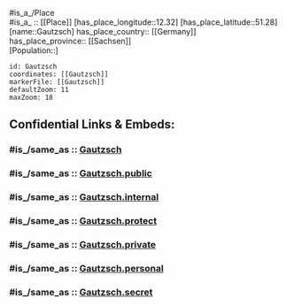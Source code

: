 ﻿---
confidential: public
isDeleted: false
location:
- 51.28
- 12.32
mapmarker: city
mapzoom:
- 7
- 12
SpocWebEntityId: 30375
tags:
- geo/City
type: City
---

#is_a_/Place  
#is_a_ :: [[Place]] 
[has_place_longitude::12.32] 
[has_place_latitude::51.28] 
[name::Gautzsch] 
has_place_country:: [[Germany]]  
has_place_province:: [[Sachsen]]  
[Population::] 



```leaflet
id: Gautzsch
coordinates: [[Gautzsch]] 
markerFile: [[Gautzsch]] 
defaultZoom: 11 
maxZoom: 18
```


## Confidential Links & Embeds: 

### #is_/same_as :: [Gautzsch](/_Standards/Earth/Continent/Europe/Europe~Central/Germany/Germany~East/Sachsen/counties~Sachsen/Leipzig-City/City/Gautzsch.md) 

### #is_/same_as :: [Gautzsch.public](/_public/Earth/Continent/Europe/Europe~Central/Germany/Germany~East/Sachsen/counties~Sachsen/Leipzig-City/City/Gautzsch.public.md) 

### #is_/same_as :: [Gautzsch.internal](/_internal/Earth/Continent/Europe/Europe~Central/Germany/Germany~East/Sachsen/counties~Sachsen/Leipzig-City/City/Gautzsch.internal.md) 

### #is_/same_as :: [Gautzsch.protect](/_protect/Earth/Continent/Europe/Europe~Central/Germany/Germany~East/Sachsen/counties~Sachsen/Leipzig-City/City/Gautzsch.protect.md) 

### #is_/same_as :: [Gautzsch.private](/_private/Earth/Continent/Europe/Europe~Central/Germany/Germany~East/Sachsen/counties~Sachsen/Leipzig-City/City/Gautzsch.private.md) 

### #is_/same_as :: [Gautzsch.personal](/_personal/Earth/Continent/Europe/Europe~Central/Germany/Germany~East/Sachsen/counties~Sachsen/Leipzig-City/City/Gautzsch.personal.md) 

### #is_/same_as :: [Gautzsch.secret](/_secret/Earth/Continent/Europe/Europe~Central/Germany/Germany~East/Sachsen/counties~Sachsen/Leipzig-City/City/Gautzsch.secret.md)

